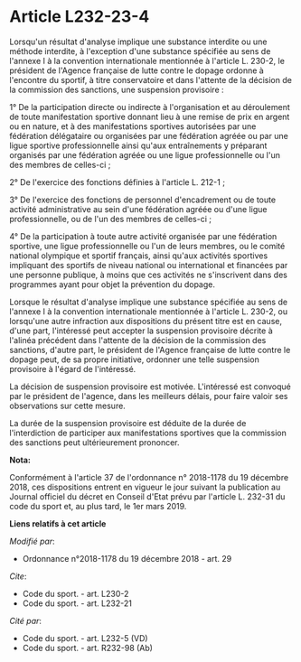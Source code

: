 # Article L232-23-4

Lorsqu'un résultat d'analyse implique une substance interdite ou une méthode interdite, à l'exception d'une substance
spécifiée au sens de l'annexe I à la convention internationale mentionnée à l'article L. 230-2, le président de l'Agence
française de lutte contre le dopage ordonne à l'encontre du sportif, à titre conservatoire et dans l'attente de la décision
de la commission des sanctions, une suspension provisoire :

1° De la participation directe ou indirecte à l'organisation et au déroulement de toute manifestation sportive donnant lieu à
une remise de prix en argent ou en nature, et à des manifestations sportives autorisées par une fédération délégataire ou
organisées par une fédération agréée ou par une ligue sportive professionnelle ainsi qu'aux entraînements y préparant
organisés par une fédération agréée ou une ligue professionnelle ou l'un des membres de celles-ci ;

2° De l'exercice des fonctions définies à l'article L. 212-1 ;

3° De l'exercice des fonctions de personnel d'encadrement ou de toute activité administrative au sein d'une fédération agréée
ou d'une ligue professionnelle, ou de l'un des membres de celles-ci ;

4° De la participation à toute autre activité organisée par une fédération sportive, une ligue professionnelle ou l'un de
leurs membres, ou le comité national olympique et sportif français, ainsi qu'aux activités sportives impliquant des sportifs
de niveau national ou international et financées par une personne publique, à moins que ces activités ne s'inscrivent dans
des programmes ayant pour objet la prévention du dopage.

Lorsque le résultat d'analyse implique une substance spécifiée au sens de l'annexe I à la convention internationale
mentionnée à l'article L. 230-2, ou lorsqu'une autre infraction aux dispositions du présent titre est en cause, d'une part,
l'intéressé peut accepter la suspension provisoire décrite à l'alinéa précédent dans l'attente de la décision de la
commission des sanctions, d'autre part, le président de l'Agence française de lutte contre le dopage peut, de sa propre
initiative, ordonner une telle suspension provisoire à l'égard de l'intéressé.

La décision de suspension provisoire est motivée. L'intéressé est convoqué par le président de l'agence, dans les meilleurs
délais, pour faire valoir ses observations sur cette mesure.

La durée de la suspension provisoire est déduite de la durée de l'interdiction de participer aux manifestations sportives que
la commission des sanctions peut ultérieurement prononcer.

**Nota:**

Conformément à l'article 37 de l'ordonnance n° 2018-1178 du 19 décembre 2018, ces dispositions entrent en vigueur le jour
suivant la publication au Journal officiel du décret en Conseil d'Etat prévu par l'article L. 232-31 du code du sport et, au
plus tard, le 1er mars 2019.

**Liens relatifs à cet article**

_Modifié par_:

  - Ordonnance n°2018-1178 du 19 décembre 2018 - art. 29

_Cite_:

  - Code du sport. - art. L230-2
  - Code du sport. - art. L232-21

_Cité par_:

  - Code du sport. - art. L232-5 (VD)
  - Code du sport. - art. R232-98 (Ab)
